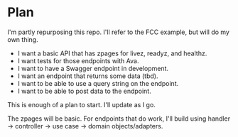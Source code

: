 # Plan

I'm partly repurposing this repo. I'll refer to the FCC example, but will do my own thing.

* I want a basic API that has zpages for livez, readyz, and healthz.
* I want tests for those endpoints with Ava.
* I want to have a Swagger endpoint in development.
* I want an endpoint that returns some data (tbd).
* I want to be able to use a query string on the endpoint.
* I want to be able to post data to the endpoint.

This is enough of a plan to start. I'll update as I go.

The zpages will be basic. For endpoints that do work, I'll build using handler -> controller -> use case -> domain objects/adapters.

